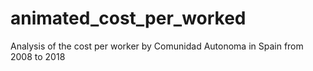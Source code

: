 # animated_cost_per_worked
Analysis of the cost per worker by Comunidad Autonoma in Spain from 2008 to 2018
